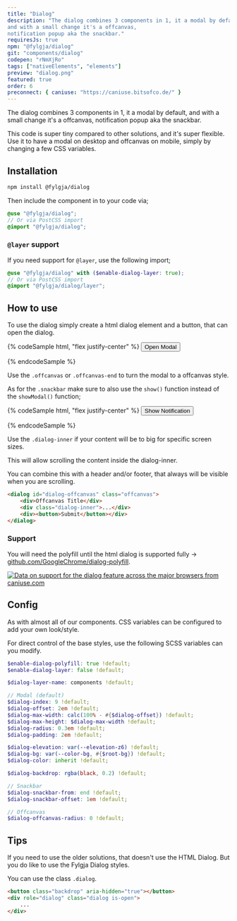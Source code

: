 ```yaml
---
title: "Dialog"
description: "The dialog combines 3 components in 1, it a modal by default,
and with a small change it's a offcanvas,
notification popup aka the snackbar."
requiresJs: true
npm: "@fylgja/dialog"
git: "components/dialog"
codepen: "rNmXjRo"
tags: ["nativeElements", "elements"]
preview: "dialog.png"
featured: true
order: 6
preconnect: { caniuse: "https://caniuse.bitsofco.de/" }
---
```


The dialog combines 3 components in 1, it a modal by default,
and with a small change it's a offcanvas,
notification popup aka the snackbar.

This code is super tiny compared to other solutions,
and it's super flexible.
Use it to have a modal on desktop and offcanvas on mobile,
simply by changing a few CSS variables.

## Installation

```bash
npm install @fylgja/dialog
```

Then include the component in to your code via;

```scss
@use "@fylgja/dialog";
// Or via PostCSS import
@import "@fylgja/dialog";
```

### `@layer` support

If you need support for `@layer`,
use the following import;

```scss
@use "@fylgja/dialog" with ($enable-dialog-layer: true);
// Or via PostCSS import
@import "@fylgja/dialog/layer";
```

## How to use

To use the dialog simply create a html dialog element and a button,
that can open the dialog.

{% codeSample html, "flex justify-center" %}
<button class="btn -theme" onclick="document.querySelector('#dialog-modal').showModal()">Open Modal</button>
<dialog id="dialog-modal">
    <p>Hello There! Hello World! Welcome!</p>
    <button class="btn" onclick="document.querySelector('#dialog-modal').close()">Close</button>
</dialog>
{% endcodeSample %}

Use the `.offcanvas` or `.offcanvas-end` to turn the modal to a offcanvas style.

As for the `.snackbar` make sure to also use the `show()` function instead of the `showModal()` function;

{% codeSample html, "flex justify-center" %}
<button class="btn -theme" onclick="document.querySelector('#dialog-snackbar').show()">Show Notification</button>
<dialog id="dialog-snackbar" class="snackbar" style="--dialog-padding: 1em 2em;">
    <div class="flex items-center">
        <p class="my-0 me-4">Hello There!</p>
        <button class="btn" onclick="document.querySelector('#dialog-snackbar').close()">Close</button>
    </div>
</dialog>
{% endcodeSample %}

Use the `.dialog-inner` 
if your content will be to big for specific screen sizes.

This will allow scrolling the content inside the dialog-inner.

You can combine this with a header and/or footer, 
that always will be visible when you are scrolling.

```html
<dialog id="dialog-offcanvas" class="offcanvas">
    <div>Offcanvas Title</div>
    <div class="dialog-inner">...</div>
    <div><button>Submit</button></div>
</dialog>
```

### Support

You will need the polyfill until the html dialog is supported fully
-> [github.com/GoogleChrome/dialog-polyfill](https://github.com/GoogleChrome/dialog-polyfill).

[![Data on support for the dialog feature across the major browsers from caniuse.com](https://caniuse.bitsofco.de/image/dialog.webp)](https://caniuse.com/dialog)

## Config

As with almost all of our components.
CSS variables can be configured to add your own look/style.

For direct control of the base styles,
use the following SCSS variables can you modify.

```scss
$enable-dialog-polyfill: true !default;
$enable-dialog-layer: false !default;

$dialog-layer-name: components !default;

// Modal (default)
$dialog-index: 9 !default;
$dialog-offset: 2em !default;
$dialog-max-width: calc(100% - #{$dialog-offset}) !default;
$dialog-max-height: $dialog-max-width !default;
$dialog-radius: 0.3em !default;
$dialog-padding: 2em !default;

$dialog-elevation: var(--elevation-z6) !default;
$dialog-bg: var(--color-bg, #{$root-bg}) !default;
$dialog-color: inherit !default;

$dialog-backdrop: rgba(black, 0.2) !default;

// Snackbar
$dialog-snackbar-from: end !default;
$dialog-snackbar-offset: 1em !default;

// Offcanvas
$dialog-offcanvas-radius: 0 !default;
```

## Tips

If you need to use the older solutions, that doesn't use the HTML Dialog.
But you do like to use the Fylgja Dialog styles.

You can use the class `.dialog`.

```html
<button class="backdrop" aria-hidden="true"></button>
<div role="dialog" class="dialog is-open">
    ...
</div>
```
